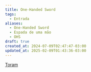 ```yaml
---
title: One-Handed Sword
tags:
  - Entrada
aliases:
  - One-Handed Sword
  - Espada de uma mão
  - OHS
draft: true
created_at: 2024-07-09T02:47:47-03:00
updated_at: 2025-02-09T01:43:36-03:00
---
```


[Toram](../../26/entrada/Toram.md)
